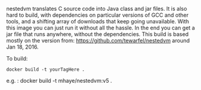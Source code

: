 nestedvm translates C source code into Java class and jar files. It is also hard to build, with dependencies on particular versions of GCC and other tools, and a shifting array of downloads that keep going unavailable. With this image you can just run it without all the hassle. In the end you can get a jar file that runs anywhere, without the dependencies. This build is based mostly on the version from: https://github.com/tewarfel/nestedvm around Jan 18, 2016.

To build:

`docker build -t yourTagHere .`

e.g. : docker build -t mhaye/nestedvm:v5 .